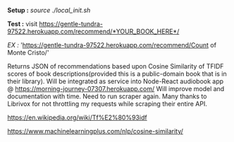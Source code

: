 **Setup :**
*source ./local_init.sh*

**Test :**
visit https://gentle-tundra-97522.herokuapp.com/recommend/*YOUR_BOOK_HERE*/

*EX :*
'https://gentle-tundra-97522.herokuapp.com/recommend/Count of Monte Cristo/'

Returns JSON of recommendations based upon Cosine Similarity of TFIDF scores of book descriptions(provided this is a public-domain book that is in their library). Will be integrated as service into Node-React audiobook app @ https://morning-journey-07307.herokuapp.com/ Will improve model and documentation with time. Need to run scraper again. Many thanks to Librivox for not throttling my requests while scraping their entire API. 


https://en.wikipedia.org/wiki/Tf%E2%80%93idf

https://www.machinelearningplus.com/nlp/cosine-similarity/


